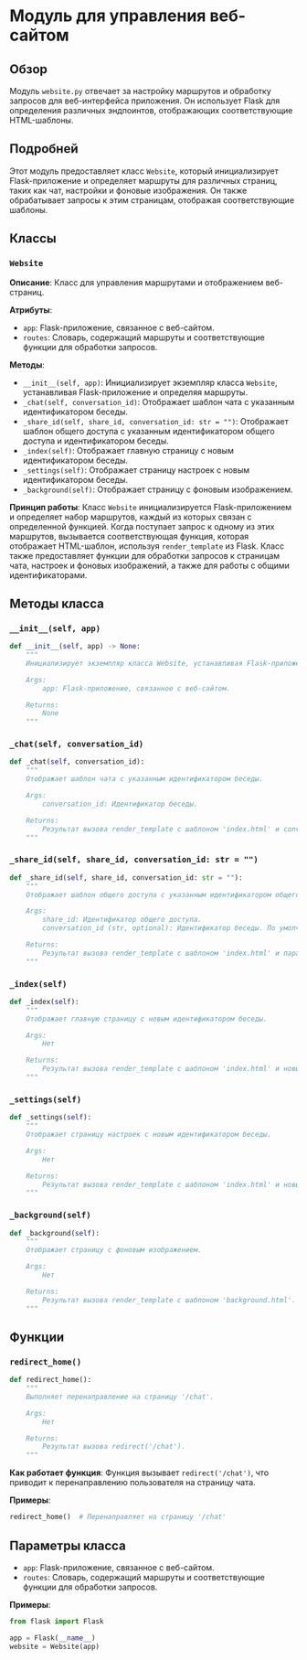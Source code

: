 # Модуль для управления веб-сайтом

## Обзор

Модуль `website.py` отвечает за настройку маршрутов и обработку запросов для веб-интерфейса приложения. Он использует Flask для определения различных эндпоинтов, отображающих соответствующие HTML-шаблоны.

## Подробней

Этот модуль предоставляет класс `Website`, который инициализирует Flask-приложение и определяет маршруты для различных страниц, таких как чат, настройки и фоновые изображения. Он также обрабатывает запросы к этим страницам, отображая соответствующие шаблоны.

## Классы

### `Website`

**Описание**: Класс для управления маршрутами и отображением веб-страниц.

**Атрибуты**:
- `app`: Flask-приложение, связанное с веб-сайтом.
- `routes`: Словарь, содержащий маршруты и соответствующие функции для обработки запросов.

**Методы**:
- `__init__(self, app)`: Инициализирует экземпляр класса `Website`, устанавливая Flask-приложение и определяя маршруты.
- `_chat(self, conversation_id)`: Отображает шаблон чата с указанным идентификатором беседы.
- `_share_id(self, share_id, conversation_id: str = "")`: Отображает шаблон общего доступа с указанным идентификатором общего доступа и идентификатором беседы.
- `_index(self)`: Отображает главную страницу с новым идентификатором беседы.
- `_settings(self)`: Отображает страницу настроек с новым идентификатором беседы.
- `_background(self)`: Отображает страницу с фоновым изображением.

**Принцип работы**:
Класс `Website` инициализируется Flask-приложением и определяет набор маршрутов, каждый из которых связан с определенной функцией. Когда поступает запрос к одному из этих маршрутов, вызывается соответствующая функция, которая отображает HTML-шаблон, используя `render_template` из Flask. Класс также предоставляет функции для обработки запросов к страницам чата, настроек и фоновых изображений, а также для работы с общими идентификаторами.

## Методы класса

### `__init__(self, app)`

```python
def __init__(self, app) -> None:
    """
    Инициализирует экземпляр класса Website, устанавливая Flask-приложение и определяя маршруты.

    Args:
        app: Flask-приложение, связанное с веб-сайтом.

    Returns:
        None
    """
```

### `_chat(self, conversation_id)`

```python
def _chat(self, conversation_id):
    """
    Отображает шаблон чата с указанным идентификатором беседы.

    Args:
        conversation_id: Идентификатор беседы.

    Returns:
        Результат вызова render_template с шаблоном 'index.html' и conversation_id.
    """
```

### `_share_id(self, share_id, conversation_id: str = "")`

```python
def _share_id(self, share_id, conversation_id: str = ""):
    """
    Отображает шаблон общего доступа с указанным идентификатором общего доступа и идентификатором беседы.

    Args:
        share_id: Идентификатор общего доступа.
        conversation_id (str, optional): Идентификатор беседы. По умолчанию "".

    Returns:
        Результат вызова render_template с шаблоном 'index.html' и параметрами share_url, share_id и conversation_id.
    """
```

### `_index(self)`

```python
def _index(self):
    """
    Отображает главную страницу с новым идентификатором беседы.

    Args:
        Нет

    Returns:
        Результат вызова render_template с шаблоном 'index.html' и новым conversation_id.
    """
```

### `_settings(self)`

```python
def _settings(self):
    """
    Отображает страницу настроек с новым идентификатором беседы.

    Args:
        Нет

    Returns:
        Результат вызова render_template с шаблоном 'index.html' и новым conversation_id.
    """
```

### `_background(self)`

```python
def _background(self):
    """
    Отображает страницу с фоновым изображением.

    Args:
        Нет

    Returns:
        Результат вызова render_template с шаблоном 'background.html'.
    """
```

## Функции

### `redirect_home()`

```python
def redirect_home():
    """
    Выполняет перенаправление на страницу '/chat'.

    Args:
        Нет

    Returns:
        Результат вызова redirect('/chat').
    """
```
**Как работает функция**:
Функция вызывает `redirect('/chat')`, что приводит к перенаправлению пользователя на страницу чата.

**Примеры**:
```python
redirect_home()  # Перенаправляет на страницу '/chat'
```
## Параметры класса

- `app`: Flask-приложение, связанное с веб-сайтом.
- `routes`: Словарь, содержащий маршруты и соответствующие функции для обработки запросов.

**Примеры**:

```python
from flask import Flask

app = Flask(__name__)
website = Website(app)
```